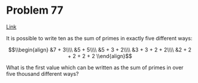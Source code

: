 # Problem 77

[Link](https://projecteuler.net/problem=77)

It is possible to write ten as the sum of primes in exactly five different ways:

$$\\begin{align} &7 + 3\\\\ &5 + 5\\\\ &5 + 3 + 2\\\\ &3 + 3 + 2 + 2\\\\ &2 + 2 + 2 + 2 + 2 \\end{align}$$

What is the first value which can be written as the sum of primes in over five thousand different ways?
